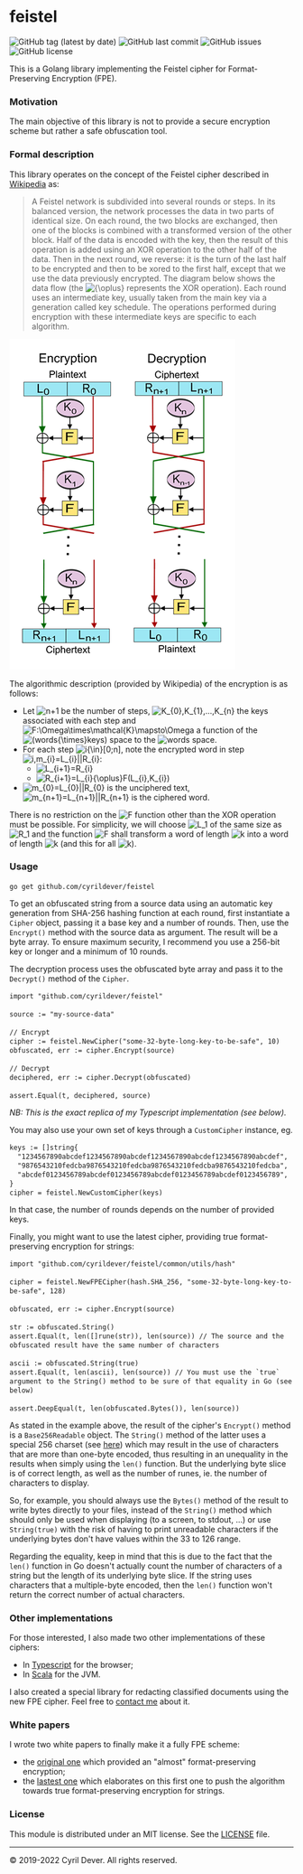 # feistel

![GitHub tag (latest by date)](https://img.shields.io/github/v/tag/cyrildever/feistel)
![GitHub last commit](https://img.shields.io/github/last-commit/cyrildever/feistel)
![GitHub issues](https://img.shields.io/github/issues/cyrildever/feistel)
![GitHub license](https://img.shields.io/github/license/cyrildever/feistel)

This is a Golang library implementing the Feistel cipher for Format-Preserving Encryption (FPE).

### Motivation

The main objective of this library is not to provide a secure encryption scheme but rather a safe obfuscation tool.


### Formal description

This library operates on the concept of the Feistel cipher described in [Wikipedia](https://en.wikipedia.org/wiki/Feistel_cipher) as:
> A Feistel network is subdivided into several rounds or steps. In its balanced version, the network processes the data in two parts of identical size. On each round, the two blocks are exchanged, then one of the blocks is combined with a transformed version of the other block.
> Half of the data is encoded with the key, then the result of this operation is added using an XOR operation to the other half of the data.
> Then in the next round, we reverse: it is the turn of the last half to be encrypted and then to be xored to the first half, except that we use the data previously encrypted.
> The diagram below shows the data flow (the ![${\oplus}$](https://render.githubusercontent.com/render/math?math={\oplus}) represents the XOR operation). Each round uses an intermediate key, usually taken from the main key via a generation called key schedule. The operations performed during encryption with these intermediate keys are specific to each algorithm.

![](assets/400px-Feistel_cipher_diagram_en.svg.png)

The algorithmic description (provided by Wikipedia) of the encryption is as follows:
* Let ![$n+1$](https://render.githubusercontent.com/render/math?math=n%2B1) be the number of steps, ![$K_{0},K_{1},...,K_{n}$](https://render.githubusercontent.com/render/math?math=K_{0},K_{1},...,K_{n}) the keys associated with each step and ![$F:\Omega\times\mathcal{K}\mapsto\Omega$](https://render.githubusercontent.com/render/math?math=F:\Omega{\times}K\mapsto\Omega) a function of the ![$(words{\times}keys)$](https://render.githubusercontent.com/render/math?math=(words{\times}keys)) space to the ![$words$](https://render.githubusercontent.com/render/math?math=words) space.
* For each step ![$i{\in}[0;n]$](https://render.githubusercontent.com/render/math?math=i\in[0%3Bn]), note the encrypted word in step ![$i,m_{i}=L_{i}||R_{i}$](https://render.githubusercontent.com/render/math?math=i,m_{i}=L_{i}||R_{i}):
  * ![$L_{i+1}=R_{i}$](https://render.githubusercontent.com/render/math?math=L_{i%2B1}=R_{i})
  * ![$R_{i+1}=L_{i}{\oplus}F(L_{i},K_{i})$](https://render.githubusercontent.com/render/math?math=R_{i%2B1}=L_{i}{\oplus}F(L_{i},K_{i}))
* ![$m_{0}=L_{0}||R_{0}$](https://render.githubusercontent.com/render/math?math=m_{0}=L_{0}||R_{0}) is the unciphered text, ![$m_{n+1}=L_{n+1}||R_{n+1}$](https://render.githubusercontent.com/render/math?math=m_{n%2B1}=L_{n%2B1}||R_{n%2B1}) is the ciphered word. 

There is no restriction on the ![$F$](https://render.githubusercontent.com/render/math?math=F) function other than the XOR operation must be possible. For simplicity, we will choose ![$L_1$](https://render.githubusercontent.com/render/math?math=L_1) of the same size as ![$R_1$](https://render.githubusercontent.com/render/math?math=R_1) and the function ![$F$](https://render.githubusercontent.com/render/math?math=F) shall transform a word of length ![$k$](https://render.githubusercontent.com/render/math?math=k) into a word of length ![$k$](https://render.githubusercontent.com/render/math?math=k) (and this for all ![$k$](https://render.githubusercontent.com/render/math?math=k)).


### Usage

```
go get github.com/cyrildever/feistel
```

To get an obfuscated string from a source data using an automatic key generation from SHA-256 hashing function at each round, first instantiate a `Cipher` object, passing it a base key and a number of rounds.
Then, use the `Encrypt()` method with the source data as argument. The result will be a byte array.
To ensure maximum security, I recommend you use a 256-bit key or longer and a minimum of 10 rounds.

The decryption process uses the obfuscated byte array and pass it to the `Decrypt()` method of the `Cipher`.

```golang
import "github.com/cyrildever/feistel"

source := "my-source-data"

// Encrypt
cipher := feistel.NewCipher("some-32-byte-long-key-to-be-safe", 10)
obfuscated, err := cipher.Encrypt(source)

// Decrypt
deciphered, err := cipher.Decrypt(obfuscated)

assert.Equal(t, deciphered, source)
```
_NB: This is the exact replica of my Typescript implementation (see below)._

You may also use your own set of keys through a `CustomCipher` instance, eg.
```golang
keys := []string{
  "1234567890abcdef1234567890abcdef1234567890abcdef1234567890abcdef",
  "9876543210fedcba9876543210fedcba9876543210fedcba9876543210fedcba",
  "abcdef0123456789abcdef0123456789abcdef0123456789abcdef0123456789",
}
cipher = feistel.NewCustomCipher(keys)
```
In that case, the number of rounds depends on the number of provided keys.

Finally, you might want to use the latest cipher, providing true format-preserving encryption for strings:
```golang
import "github.com/cyrildever/feistel/common/utils/hash"

cipher = feistel.NewFPECipher(hash.SHA_256, "some-32-byte-long-key-to-be-safe", 128)

obfuscated, err := cipher.Encrypt(source)

str := obfuscated.String()
assert.Equal(t, len([]rune(str)), len(source)) // The source and the obfuscated result have the same number of characters

ascii := obfuscated.String(true)
assert.Equal(t, len(ascii), len(source)) // You must use the `true` argument to the String() method to be sure of that equality in Go (see below)

assert.DeepEqual(t, len(obfuscated.Bytes()), len(source))
```

As stated in the example above, the result of the cipher's `Encrypt()` method is a `Base256Readable` object.
The `String()` method of the latter uses a special 256 charset (see [here](common/utils/base256/readable.go)) which may result in the use of characters that are more than one-byte encoded, thus resulting in an unequality in the results when simply using the `len()` function.
But the underlying byte slice is of correct length, as well as the number of runes, ie. the number of characters to display.

So, for example, you should always use the `Bytes()` method of the result to write bytes directly to your files, instead of the `String()` method which should only be used when displaying (to a screen, to stdout, ...) or use `String(true)` with the risk of having to print unreadable characters if the underlying bytes don't have values within the 33 to 126 range.

Regarding the equality, keep in mind that this is due to the fact that the `len()` function in Go doesn't actually count the number of characters of a string but the length of its underlying byte slice. If the string uses characters that a multiple-byte encoded, then the `len()` function won't return the correct number of actual characters.


### Other implementations

For those interested, I also made two other implementations of these ciphers:
* In [Typescript](https://github.com/cyrildever/feistel-cipher) for the browser;
* In [Scala](https://github.com/cyrildever/feistel-jar) for the JVM.

I also created a special library for redacting classified documents using the new FPE cipher. Feel free to [contact me](mailto:cdever@edgewhere.fr) about it.


### White papers

I wrote two white papers to finally make it a fully FPE scheme:
* the [original one](documentation/src/latex/feistel_whitepaper.pdf) which provided an "almost" format-preserving encryption;
* the [lastest one](documentation/src/latex/fpe_whitepaper.pdf) which elaborates on this first one to push the algorithm towards true format-preserving encryption for strings.


### License

This module is distributed under an MIT license.
See the [LICENSE](LICENSE) file.


<hr />
&copy; 2019-2022 Cyril Dever. All rights reserved.